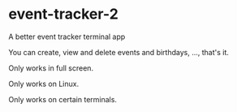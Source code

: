 # event-tracker-2
A better event tracker terminal app

You can create, view and delete events and birthdays, ..., that's it.

Only works in full screen.

Only works on Linux.

Only works on certain terminals.
